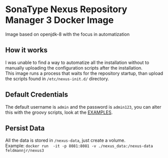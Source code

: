 # SonaType Nexus Repository Manager 3 Docker Image
Image based on openjdk-8 with the focus in automatization

## How it works
I was unable to find a way to automatize all the installation without to manually uploading the configuration scripts after the installation.  
This image runs a process that waits for the repository startup, than upload the scripts found in `/etc/nexus-init.d/` directory.

## Default Credentials
The default username is `admin` and the password is `admin123`, you can alter this with the groovy scripts, look at the [EXAMPLES](examples/src/main/groovy/). 

## Persist Data
All the data is stored in `/nexus-data`, just create a volume.  
Example: `docker run  -it -p 8081:8081 -v ./nexus_data:/nexus-data feldmannjr/nexus3`